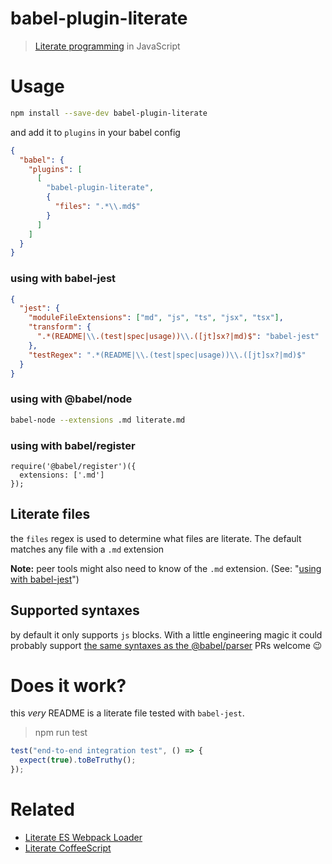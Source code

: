 # babel-plugin-literate

> [Literate programming](https://en.wikipedia.org/wiki/Literate_programming) in JavaScript

# Usage

```sh
npm install --save-dev babel-plugin-literate
```

and add it to `plugins` in your babel config

```json
{
  "babel": {
    "plugins": [
      [
        "babel-plugin-literate",
        {
          "files": ".*\\.md$"
        }
      ]
    ]
  }
}
```

### using with babel-jest

```json
{
  "jest": {
    "moduleFileExtensions": ["md", "js", "ts", "jsx", "tsx"],
    "transform": {
      ".*(README|\\.(test|spec|usage))\\.([jt]sx?|md)$": "babel-jest"
    },
    "testRegex": ".*(README|\\.(test|spec|usage))\\.([jt]sx?|md)$"
  }
}
```

### using with @babel/node

```sh
babel-node --extensions .md literate.md
```

### using with babel/register

```
require('@babel/register')({
  extensions: ['.md']
});
```

## Literate files

the `files` regex is used to determine what files are literate. The default matches any file with a `.md` extension

**Note:** peer tools might also need to know of the `.md` extension. (See: "[using with babel-jest](#using-with-babel-jest)")

## Supported syntaxes

by default it only supports `js` blocks. With a little engineering magic it could probably support
[the same syntaxes as the @babel/parser](https://babeljs.io/docs/en/babel-parser#language-extensions)
PRs welcome 😉

# Does it work?

this _very_ README is a literate file tested with `babel-jest`.

> npm run test

```js
test("end-to-end integration test", () => {
  expect(true).toBeTruthy();
});
```

# Related

- [Literate ES Webpack Loader](https://github.com/ndp-software/literate-es-webpack-loader)
- [Literate CoffeeScript](https://coffeescript.org/#literate)
